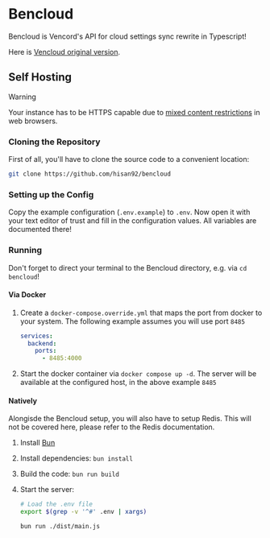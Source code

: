 # Bencloud

Bencloud is Vencord's API for cloud settings sync rewrite in Typescript!

Here is [Vencloud original version](https://github.com/Vencord/Vencloud).

## Self Hosting

> [!WARNING]
> Your instance has to be HTTPS capable due to [mixed content restrictions](https://developer.mozilla.org/en-US/docs/Web/Security/Mixed_content) in web browsers.

### Cloning the Repository

First of all, you'll have to clone the source code to a convenient location:

```sh
git clone https://github.com/hisan92/bencloud
```

### Setting up the Config

Copy the example configuration (`.env.example`) to `.env`. Now open it with your text editor of trust and fill in the configuration values.
All variables are documented there!

### Running

Don't forget to direct your terminal to the Bencloud directory, e.g. via `cd bencloud`!

#### Via Docker

1. Create a `docker-compose.override.yml` that maps the port from docker to your system.
   The following example assumes you will use port `8485`
   ```yaml
   services:
     backend:
       ports:
         - 8485:4000
   ```
2. Start the docker container via `docker compose up -d`. The server will be available at the configured host, in the above example `8485`

#### Natively

Alongisde the Bencloud setup, you will also have to setup Redis. This will not be covered here, please refer to the Redis documentation.

1. Install [Bun](https://bun.sh/)
2. Install dependencies: `bun install`
3. Build the code: `bun run build`
4. Start the server:

   ```sh
   # Load the .env file
   export $(grep -v '^#' .env | xargs)

   bun run ./dist/main.js
   ```
